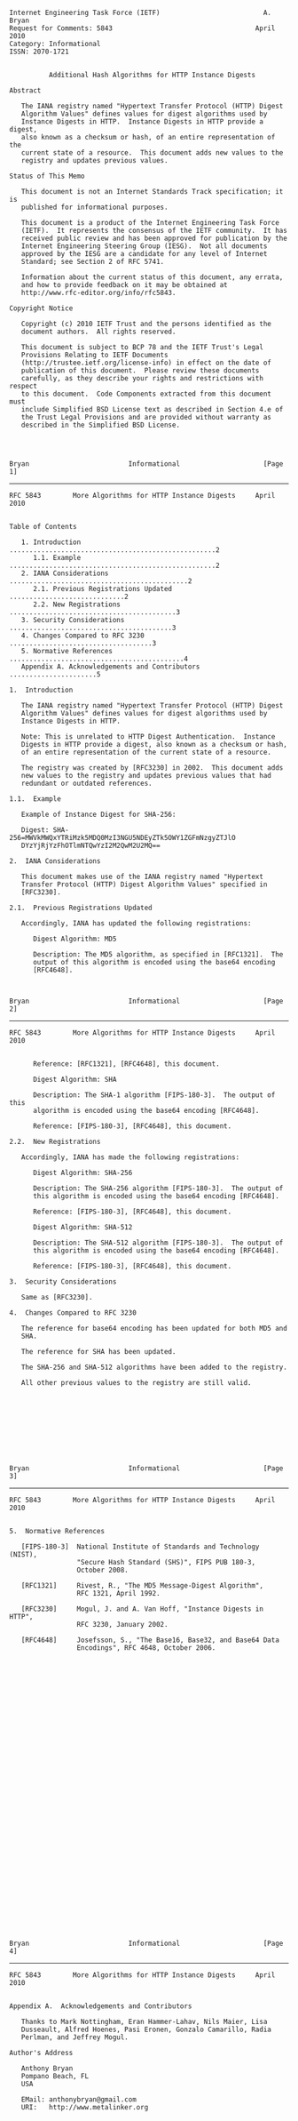     Internet Engineering Task Force (IETF)                          A. Bryan
    Request for Comments: 5843                                    April 2010
    Category: Informational
    ISSN: 2070-1721


              Additional Hash Algorithms for HTTP Instance Digests

    Abstract

       The IANA registry named "Hypertext Transfer Protocol (HTTP) Digest
       Algorithm Values" defines values for digest algorithms used by
       Instance Digests in HTTP.  Instance Digests in HTTP provide a digest,
       also known as a checksum or hash, of an entire representation of the
       current state of a resource.  This document adds new values to the
       registry and updates previous values.

    Status of This Memo

       This document is not an Internet Standards Track specification; it is
       published for informational purposes.

       This document is a product of the Internet Engineering Task Force
       (IETF).  It represents the consensus of the IETF community.  It has
       received public review and has been approved for publication by the
       Internet Engineering Steering Group (IESG).  Not all documents
       approved by the IESG are a candidate for any level of Internet
       Standard; see Section 2 of RFC 5741.

       Information about the current status of this document, any errata,
       and how to provide feedback on it may be obtained at
       http://www.rfc-editor.org/info/rfc5843.

    Copyright Notice

       Copyright (c) 2010 IETF Trust and the persons identified as the
       document authors.  All rights reserved.

       This document is subject to BCP 78 and the IETF Trust's Legal
       Provisions Relating to IETF Documents
       (http://trustee.ietf.org/license-info) in effect on the date of
       publication of this document.  Please review these documents
       carefully, as they describe your rights and restrictions with respect
       to this document.  Code Components extracted from this document must
       include Simplified BSD License text as described in Section 4.e of
       the Trust Legal Provisions and are provided without warranty as
       described in the Simplified BSD License.




    Bryan                         Informational                     [Page 1]

------------------------------------------------------------------------

``` newpage
RFC 5843        More Algorithms for HTTP Instance Digests     April 2010


Table of Contents

   1. Introduction ....................................................2
      1.1. Example ....................................................2
   2. IANA Considerations .............................................2
      2.1. Previous Registrations Updated .............................2
      2.2. New Registrations ..........................................3
   3. Security Considerations .........................................3
   4. Changes Compared to RFC 3230 ....................................3
   5. Normative References ............................................4
   Appendix A. Acknowledgements and Contributors ......................5

1.  Introduction

   The IANA registry named "Hypertext Transfer Protocol (HTTP) Digest
   Algorithm Values" defines values for digest algorithms used by
   Instance Digests in HTTP.

   Note: This is unrelated to HTTP Digest Authentication.  Instance
   Digests in HTTP provide a digest, also known as a checksum or hash,
   of an entire representation of the current state of a resource.

   The registry was created by [RFC3230] in 2002.  This document adds
   new values to the registry and updates previous values that had
   redundant or outdated references.

1.1.  Example

   Example of Instance Digest for SHA-256:

   Digest: SHA-256=MWVkMWQxYTRiMzk5MDQ0MzI3NGU5NDEyZTk5OWY1ZGFmNzgyZTJlO
   DYzYjRjYzFhOTlmNTQwYzI2M2QwM2U2MQ==

2.  IANA Considerations

   This document makes use of the IANA registry named "Hypertext
   Transfer Protocol (HTTP) Digest Algorithm Values" specified in
   [RFC3230].

2.1.  Previous Registrations Updated

   Accordingly, IANA has updated the following registrations:

      Digest Algorithm: MD5

      Description: The MD5 algorithm, as specified in [RFC1321].  The
      output of this algorithm is encoded using the base64 encoding
      [RFC4648].



Bryan                         Informational                     [Page 2]
```

------------------------------------------------------------------------

``` newpage
RFC 5843        More Algorithms for HTTP Instance Digests     April 2010


      Reference: [RFC1321], [RFC4648], this document.

      Digest Algorithm: SHA

      Description: The SHA-1 algorithm [FIPS-180-3].  The output of this
      algorithm is encoded using the base64 encoding [RFC4648].

      Reference: [FIPS-180-3], [RFC4648], this document.

2.2.  New Registrations

   Accordingly, IANA has made the following registrations:

      Digest Algorithm: SHA-256

      Description: The SHA-256 algorithm [FIPS-180-3].  The output of
      this algorithm is encoded using the base64 encoding [RFC4648].

      Reference: [FIPS-180-3], [RFC4648], this document.

      Digest Algorithm: SHA-512

      Description: The SHA-512 algorithm [FIPS-180-3].  The output of
      this algorithm is encoded using the base64 encoding [RFC4648].

      Reference: [FIPS-180-3], [RFC4648], this document.

3.  Security Considerations

   Same as [RFC3230].

4.  Changes Compared to RFC 3230

   The reference for base64 encoding has been updated for both MD5 and
   SHA.

   The reference for SHA has been updated.

   The SHA-256 and SHA-512 algorithms have been added to the registry.

   All other previous values to the registry are still valid.










Bryan                         Informational                     [Page 3]
```

------------------------------------------------------------------------

``` newpage
RFC 5843        More Algorithms for HTTP Instance Digests     April 2010


5.  Normative References

   [FIPS-180-3]  National Institute of Standards and Technology (NIST),
                 "Secure Hash Standard (SHS)", FIPS PUB 180-3,
                 October 2008.

   [RFC1321]     Rivest, R., "The MD5 Message-Digest Algorithm",
                 RFC 1321, April 1992.

   [RFC3230]     Mogul, J. and A. Van Hoff, "Instance Digests in HTTP",
                 RFC 3230, January 2002.

   [RFC4648]     Josefsson, S., "The Base16, Base32, and Base64 Data
                 Encodings", RFC 4648, October 2006.





































Bryan                         Informational                     [Page 4]
```

------------------------------------------------------------------------

``` newpage
RFC 5843        More Algorithms for HTTP Instance Digests     April 2010


Appendix A.  Acknowledgements and Contributors

   Thanks to Mark Nottingham, Eran Hammer-Lahav, Nils Maier, Lisa
   Dusseault, Alfred Hoenes, Pasi Eronen, Gonzalo Camarillo, Radia
   Perlman, and Jeffrey Mogul.

Author's Address

   Anthony Bryan
   Pompano Beach, FL
   USA

   EMail: anthonybryan@gmail.com
   URI:   http://www.metalinker.org





































Bryan                         Informational                     [Page 5]
```
